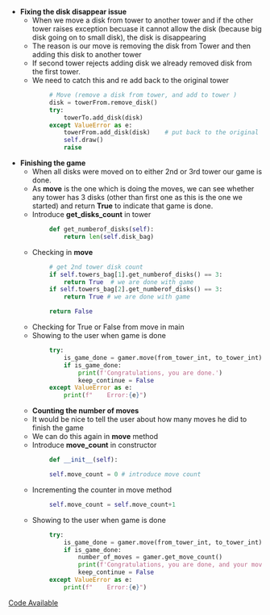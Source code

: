 * __Fixing the disk disappear issue__
    * When we move a disk from tower to another tower and if the other tower raises exception becuase it cannot allow the disk (because big disk going on to small disk), the disk is disappearing
    * The reason is our move is removing the disk from Tower and then adding this disk to another tower
    * If second tower rejects adding disk we already removed disk from the first tower.
    * We need to catch this and re add back to the original tower
    ```python
            # Move (remove a disk from tower, and add to tower )
            disk = towerFrom.remove_disk()
            try:
                towerTo.add_disk(disk)
            except ValueError as e:
                towerFrom.add_disk(disk)    # put back to the original tower
                self.draw()
                raise 
    ```
* __Finishing the game__
    * When all disks were moved on to either 2nd or 3rd tower our game is done.
    * As __move__ is the one which is doing the moves, we can see whether any tower has 3 disks (other than first one as this is the one we started) and return __True__ to indicate that game is done.
    * Introduce __get_disks_count__ in tower
    ```python
            def get_numberof_disks(self):
                return len(self.disk_bag)
    ```
    * Checking in __move__
    ```python
            # get 2nd tower disk count
            if self.towers_bag[1].get_numberof_disks() == 3:
                return True  # we are done with game
            if self.towers_bag[2].get_numberof_disks() == 3:
                return True # we are done with game

            return False
    ```
    * Checking for True or False from move in main 
    * Showing to the user when game is done
    ```python
            try:
                is_game_done = gamer.move(from_tower_int, to_tower_int)
                if is_game_done:
                    print(f'Congratulations, you are done.')
                    keep_continue = False
            except ValueError as e:
                print(f"    Error:{e}")
    ```
    * __Counting the number of moves__
    * It would be nice to tell the user about how many moves he did to finish the game
    * We can do this again in __move__ method
    * Introduce __move_count__ in constructor
    ```python
            def __init__(self):

            self.move_count = 0 # introduce move count
    ```
    * Incrementing the counter in move method
    ```python
            self.move_count = self.move_count+1
    ```
    * Showing to the user when game is done
    ```python
            try:
                is_game_done = gamer.move(from_tower_int, to_tower_int)
                if is_game_done:
                    number_of_moves = gamer.get_move_count()
                    print(f'Congratulations, you are done, and your moves:{number_of_moves}')
                    keep_continue = False
            except ValueError as e:
                print(f"    Error:{e}")
    ```

[Code Available](https://github.com/sairamaj/programmingclass/tree/master/pythontoh/Step9)